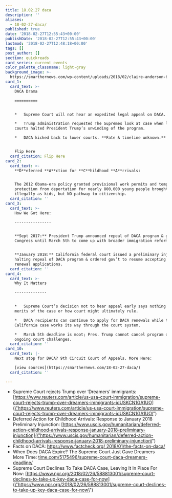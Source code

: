 ```yaml
---
title: 18.02.27 daca
description: ''
aliases:
  - 18-02-27-daca/
published: true
date: '2018-02-27T12:55:43+00:00'
publishDate: '2018-02-27T12:55:43+00:00'
lastmod: '2018-02-27T12:48:18+00:00'
tags: []
post_author: []
section: quickreads
card_series: current events
color_palette_classname: light-gray
background_image: >-
  https://smarthernews.com/wp-content/uploads/2018/02/claire-anderson-60670-unsplash-360x360.jpg
card_1:
  card_text: >-
    DACA Drama

    ==========


    *   Supreme Court will not hear an expedited legal appeal on DACA.

    *   Trump administration requested The Supremes look at case when lower
    courts halted President Trump’s unwinding of the program.

    *   DACA kicked back to lower courts. **Fate & timeline unknown.**


    Flip Here
  card_citation: Flip Here
card_2:
  card_text: >-
    **D**eferred **A**ction for **C**hildhood **A**rrivals:


    The 2012 Obama-era policy granted provisional work permits and temporary
    protection from deportation for nearly 800,000 young people brought to U.S.
    illegally as kids, but NO pathway to citizenship.
  card_citation: ''
card_3:
  card_text: >-
    How We Got Here:

    ----------------


    **Sept 2017:** President Trump announced repeal of DACA program & gave
    Congress until March 5th to come up with broader immigration reform.


    **January 2018:** California federal court issued a preliminary injunction
    halting repeal of DACA program & ordered gov’t to resume accepting DACA
    renewal applications.
  card_citation: ''
card_4:
  card_text: >-
    Why It Matters

    --------------


    *   Supreme Court’s decision not to hear appeal early says nothing about the
    merits of the case or how court might ultimately rule.

    *   DACA recipients can continue to apply for DACA renewals while the
    California case works its way through the court system.

    *   March 5th deadline is moot; Pres. Trump cannot cancel program during
    ongoing court challenges.
  card_citation: ''
card_10:
  card_text: |-
    Next stop for DACA? 9th Circuit Court of Appeals. More Here:

    [view sources](https://smarthernews.com/18-02-27-daca/)
  card_citation: ''

---
```

*   Supreme Court rejects Trump over ‘Dreamers’ immigrants: [https://www.reuters.com/article/us-usa-court-immigration/supreme-court-rejects-trump-over-dreamers-immigrants-idUSKCN1GA1UO](\"https://www.reuters.com/article/us-usa-court-immigration/supreme-court-rejects-trump-over-dreamers-immigrants-idUSKCN1GA1UO\")
*   Deferred Action for Childhood Arrivals: Response to January 2018 Preliminary Injunction: [https://www.uscis.gov/humanitarian/deferred-action-childhood-arrivals-response-january-2018-preliminary-injunction](\"https://www.uscis.gov/humanitarian/deferred-action-childhood-arrivals-response-january-2018-preliminary-injunction\")
*   Facts on DACA: [https://www.factcheck.org/ 2018/01/the-facts-on-daca/](\"https://www.factcheck.org/)
*   When Does DACA Expire? The Supreme Court Just Gave Dreamers More Time: [time.com/5175496/supreme-court-daca-dreamers-deadline/](\"http://time.com/5175496/supreme-court-daca-dreamers-deadline/\")
*   Supreme Court Declines To Take DACA Case, Leaving It In Place For Now: [https://www.npr.org/2018/02/26/588813001/supreme-court-declines-to-take-up-key-daca-case-for-now](\"https://www.npr.org/2018/02/26/588813001/supreme-court-declines-to-take-up-key-daca-case-for-now\")